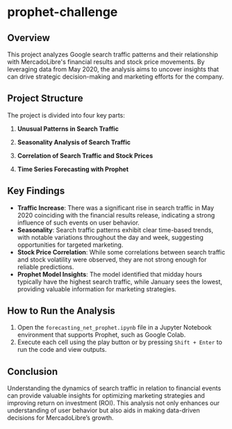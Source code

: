 # prophet-challenge

## Overview
This project analyzes Google search traffic patterns and their relationship with MercadoLibre's financial results and stock price movements. By leveraging data from May 2020, the analysis aims to uncover insights that can drive strategic decision-making and marketing efforts for the company.

## Project Structure
The project is divided into four key parts:

1. **Unusual Patterns in Search Traffic**  

2. **Seasonality Analysis of Search Traffic**  
   
3. **Correlation of Search Traffic and Stock Prices**  
   
4. **Time Series Forecasting with Prophet**  
   

## Key Findings
- **Traffic Increase**: There was a significant rise in search traffic in May 2020 coinciding with the financial results release, indicating a strong influence of such events on user behavior.
- **Seasonality**: Search traffic patterns exhibit clear time-based trends, with notable variations throughout the day and week, suggesting opportunities for targeted marketing.
- **Stock Price Correlation**: While some correlations between search traffic and stock volatility were observed, they are not strong enough for reliable predictions.
- **Prophet Model Insights**: The model identified that midday hours typically have the highest search traffic, while January sees the lowest, providing valuable information for marketing strategies.

## How to Run the Analysis
1. Open the `forecasting_net_prophet.ipynb` file in a Jupyter Notebook environment that supports Prophet, such as Google Colab.
2. Execute each cell using the play button or by pressing `Shift + Enter` to run the code and view outputs.

## Conclusion
Understanding the dynamics of search traffic in relation to financial events can provide valuable insights for optimizing marketing strategies and improving return on investment (ROI). This analysis not only enhances our understanding of user behavior but also aids in making data-driven decisions for MercadoLibre’s growth.
